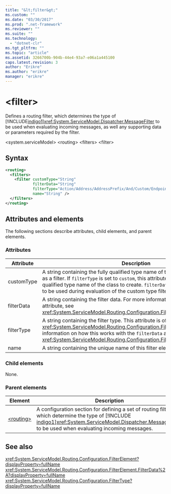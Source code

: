 ```yaml
---
title: "&lt;filter&gt;"
ms.custom: ""
ms.date: "03/30/2017"
ms.prod: ".net-framework"
ms.reviewer: ""
ms.suite: ""
ms.technology: 
  - "dotnet-clr"
ms.tgt_pltfrm: ""
ms.topic: "article"
ms.assetid: 3266700b-904b-44e4-93a7-e06a1a445100
caps.latest.revision: 3
author: "Erikre"
ms.author: "erikre"
manager: "erikre"
---
```


# &lt;filter&gt;

Defines a routing filter, which determines the type of [!INCLUDE[indigo1](../../../../../includes/indigo1-md.md)]<xref:System.ServiceModel.Dispatcher.MessageFilter> to be used when evaluating incoming messages, as well any supporting data or parameters required by the filter.

\<system.serviceModel>
\<routing>
\<filters>
\<filter>

## Syntax

```xml
<routing>
  <filters>
    <filter customType="String" 
            filterData="String" 
            filterType="Action/Address/AddressPrefix/And/Custom/Endpoint/MatchAll/XPath" 
            name="String" />
  </filters>
</routing>
```

## Attributes and elements

The following sections describe attributes, child elements, and parent elements.

### Attributes

| Attribute  | Description |
| ---------- | ----------- |
| customType | A string containing the fully qualified type name of the custom type to be used as a filter. If `filterType` is set to `custom`, this attribute contains the fully qualified type name of the class to create.  `filterData` may also contain values to be used during evaluation of the custom type filter. |
| filterData | A string containing the filter data. For more information on how to specify this attribute, see <xref:System.ServiceModel.Routing.Configuration.FilterElement.FilterData%2A>. |
| filterType | A string containing the filter type. This attribute is of <xref:System.ServiceModel.Routing.Configuration.FilterType> type.  For more information on how this works with the `filterData` attribute, see <xref:System.ServiceModel.Routing.Configuration.FilterElement.FilterData%2A>. |
| name       | A string containing the unique name of this filter element. |

### Child elements

None.

### Parent elements

| Element | Description |
| ------- | ----------- |
| [\<routing>](../../../../../docs/framework/configure-apps/file-schema/wcf/routing.md) | A configuration section for defining a set of routing filters, which determine the type of [!INCLUDE[ indigo1](../../../../../includes/indigo1-md.md)]<xref:System.ServiceModel.Dispatcher.MessageFilter> to be used when evaluating incoming messages. |

## See also

<xref:System.ServiceModel.Routing.Configuration.FilterElement?displayProperty=fullName>    
<xref:System.ServiceModel.Routing.Configuration.FilterElement.FilterData%2A?displayProperty=fullName>   
<xref:System.ServiceModel.Routing.Configuration.FilterType?displayProperty=fullName>   
